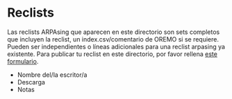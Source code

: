 # Reclists

Las reclists ARPAsing que aparecen en este directorio son sets completos que incluyen la reclist, un index.csv/comentario de OREMO si se requiere.
Pueden ser independientes o líneas adicionales para una reclist arpasing ya existente.
Para publicar tu reclist en este directorio, por favor rellena [este formulario]().

- Nombre del/la escritor/a
- Descarga
- Notas
